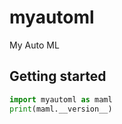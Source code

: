 # myautoml
My Auto ML

## Getting started
```python
import myautoml as maml
print(maml.__version__)
```
